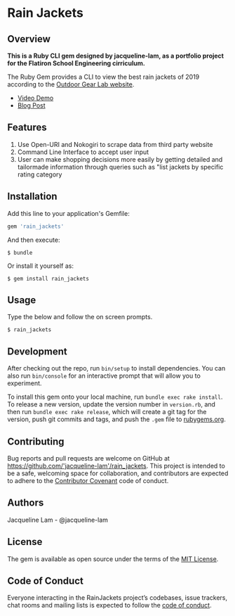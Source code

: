 # Rain Jackets
## Overview
**This is a Ruby CLI gem designed by jacqueline-lam, as a portfolio project for the Flatiron School Engineering cirriculum.**

The Ruby Gem provides a CLI to view the best rain jackets of 2019 according to the [Outdoor Gear Lab website](https://www.outdoorgearlab.com/topics/clothing-womens/best-rain-jacket-womens).

* [Video Demo](https://www.youtube.com/watch?v=RLkE5QlbYXo&t=101s)
* [Blog Post](https://dev.to/jacquelinelam/building-my-first-project-cli-data-gem-50m4)

## Features
1. Use Open-URI and Nokogiri to scrape data from third party website
2. Command Line Interface to accept user input
3. User can make shopping decisions more easily by getting detailed and tailormade information through queries such as "list jackets by specific rating category

## Installation

Add this line to your application's Gemfile:

```ruby
gem 'rain_jackets'
```

And then execute:

    $ bundle

Or install it yourself as:

    $ gem install rain_jackets

## Usage

Type the below and follow the on screen prompts.

```$ rain_jackets```

## Development

After checking out the repo, run `bin/setup` to install dependencies. You can also run `bin/console` for an interactive prompt that will allow you to experiment.

To install this gem onto your local machine, run `bundle exec rake install`. To release a new version, update the version number in `version.rb`, and then run `bundle exec rake release`, which will create a git tag for the version, push git commits and tags, and push the `.gem` file to [rubygems.org](https://rubygems.org).

## Contributing

Bug reports and pull requests are welcome on GitHub at https://github.com/'jacqueline-lam'/rain_jackets. This project is intended to be a safe, welcoming space for collaboration, and contributors are expected to adhere to the [Contributor Covenant](http://contributor-covenant.org) code of conduct.

## Authors
Jacqueline Lam - @jacqueline-lam

## License

The gem is available as open source under the terms of the [MIT License](https://opensource.org/licenses/MIT).

## Code of Conduct

Everyone interacting in the RainJackets project’s codebases, issue trackers, chat rooms and mailing lists is expected to follow the [code of conduct](https://github.com/'jacqueline-lam'/rain_jackets/blob/master/CODE_OF_CONDUCT.md).
